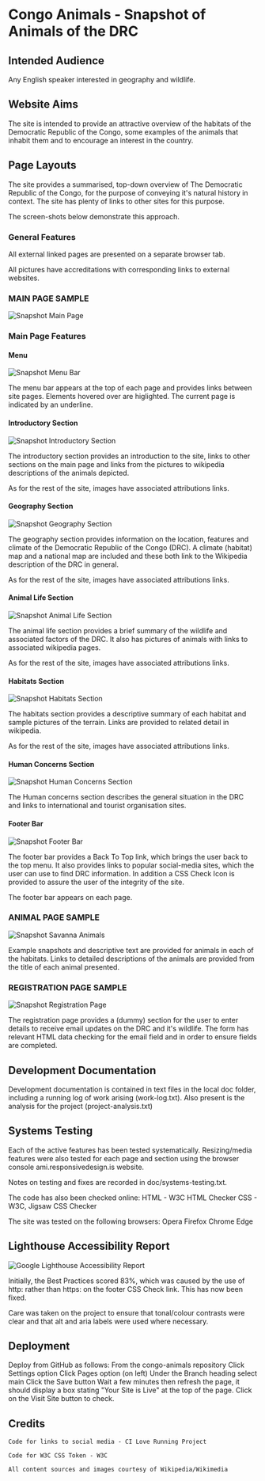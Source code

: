 # Congo Animals - Snapshot of Animals of the DRC

## Intended Audience
Any English speaker interested in geography and wildlife.

## Website Aims
The site is intended to provide an attractive overview of the habitats of 
the Democratic Republic of the Congo, some examples of the animals that inhabit them 
and to encourage an interest in the country.

## Page Layouts
The site provides a summarised, top-down overview of The Democratic Republic of the Congo,
for the purpose of conveying it's natural history in context. The site has plenty of links
to other sites for this purpose.

The screen-shots below demonstrate this approach.

### General Features
All external linked pages are presented on a separate browser tab.

All pictures have accreditations with corresponding links to external websites.

### MAIN PAGE SAMPLE

![Snapshot Main Page](/assets/images/readme-images/congo-animals-samples.png)

### Main Page Features

#### Menu

![Snapshot Menu Bar](/assets/images/readme-images/menu-sample.png)

The menu bar appears at the top of each page and provides links between
site pages. Elements hovered over are higlighted. The current page is indicated
by an underline.

#### Introductory Section

![Snapshot Introductory Section](/assets/images/readme-images/introductory-sample.png)

The introductory section provides an introduction to the site, links to other sections on
the main page and links from the pictures to wikipedia descriptions of the animals
depicted.

As for the rest of the site, images have associated attributions links.

#### Geography Section

![Snapshot Geography Section](/assets/images/readme-images/geography-sample.png)

The geography section provides information on the location, features and climate
of the Democratic Republic of the Congo (DRC). A climate (habitat) map and a
national map are included and these both link to the Wikipedia description of 
the DRC in general.

As for the rest of the site, images have associated attributions links.

#### Animal Life Section

![Snapshot Animal Life Section](/assets/images/readme-images/animal-life-sample.png)

The animal life section provides a brief summary of the wildlife and associated
factors of the DRC. It also has pictures of animals with links to associated
wikipedia pages.

As for the rest of the site, images have associated attributions links.

#### Habitats Section

![Snapshot Habitats Section](/assets/images/readme-images/habitats-sample.png)

The habitats section provides a descriptive summary of each habitat and sample 
pictures of the terrain. Links are provided to related detail in wikipedia.

As for the rest of the site, images have associated attributions links.

#### Human Concerns Section

![Snapshot Human Concerns Section](/assets/images/readme-images/human-concerns-sample.png)

The Human concerns section describes the general situation in the DRC and links to
international and tourist organisation sites.

#### Footer Bar

![Snapshot Footer Bar](/assets/images/readme-images/footer-sample.png)

The footer bar provides a Back To Top link, which brings the user back to the
top menu. It also provides links to popular social-media sites, which the user
can use to find DRC information. In addition a CSS Check Icon is provided to
assure the user of the integrity of the site.

The footer bar appears on each page.

### ANIMAL PAGE SAMPLE

![Snapshot Savanna Animals](/assets/images/readme-images/savanna-animals-samples.png)

Example snapshots and descriptive text are provided for animals in each of the
habitats. Links to detailed descriptions of the animals are provided from the
title of each animal presented.

### REGISTRATION PAGE SAMPLE

![Snapshot Registration Page](/assets/images/readme-images/registration-sample.png)

The registration page provides a (dummy) section for the user to enter details to
receive email updates on the DRC and it's wildlife. The form has relevant HTML data
checking for the email field and in order to ensure fields are completed.

## Development Documentation
Development documentation is contained in text files in the local doc folder,
including a running log of work arising (work-log.txt). Also present is the
analysis for the project (project-analysis.txt)

## Systems Testing
Each of the active features has been tested systematically. Resizing/media 
features were also tested for each page and section using the browser console
ami.responsivedesign.is website.

Notes on testing and fixes are recorded in doc/systems-testing.txt.

The code has also been checked online:
    HTML - W3C HTML Checker
    CSS - W3C, Jigsaw CSS Checker

The site was tested on the following browsers:
    Opera
    Firefox
    Chrome
    Edge

## Lighthouse Accessibility Report

![Google Lighthouse Accessibility Report](/assets/images/readme-images/lighthouse-report-sample.png)

Initially, the Best Practices scored 83%, which was caused by the use of http: rather than https: on
the footer CSS Check link. This has now been fixed.

Care was taken on the project to ensure that tonal/colour contrasts were clear and that alt and aria labels
were used where necessary.
    
## Deployment

Deploy from GitHub as follows:
    From the congo-animals repository
    Click Settings option
    Click Pages option (on left)
    Under the Branch heading select main
    Click the Save button
    Wait a few minutes then refresh the page, it should display
        a box stating "Your Site is Live" at the top of the page.
    Click on the Visit Site button to check.

## Credits
    Code for links to social media - CI Love Running Project

    Code for W3C CSS Token - W3C

    All content sources and images courtesy of Wikipedia/Wikimedia

